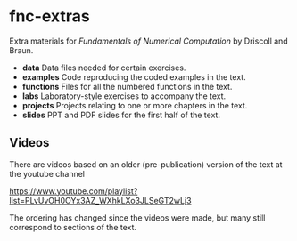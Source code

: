 # fnc-extras
Extra materials for _Fundamentals of Numerical Computation_ by
Driscoll and Braun.

- **data** Data files needed for certain exercises.
- **examples** Code reproducing the coded examples in the text.
- **functions** Files for all the numbered functions in the text.
- **labs** Laboratory-style exercises to accompany the text.
- **projects** Projects relating to one or more chapters in the text. 
- **slides** PPT and PDF slides for the first half of the text.

## Videos

There are videos based on an older (pre-publication) version of the text at the youtube channel

https://www.youtube.com/playlist?list=PLvUvOH0OYx3AZ_WXhkLXo3JLSeGT2wLj3

The ordering has changed since the videos were made, but many still correspond to sections of the text. 

